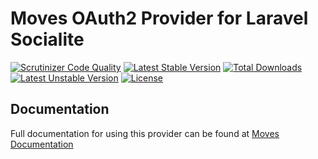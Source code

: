 # Moves OAuth2 Provider for Laravel Socialite

[![Scrutinizer Code Quality](https://img.shields.io/scrutinizer/g/SocialiteProviders/Moves.svg?style=flat-square)](https://scrutinizer-ci.com/g/SocialiteProviders/Moves/?branch=master)
[![Latest Stable Version](https://img.shields.io/packagist/v/socialiteproviders/moves.svg?style=flat-square)](https://packagist.org/packages/socialiteproviders/moves)
[![Total Downloads](https://img.shields.io/packagist/dt/socialiteproviders/moves.svg?style=flat-square)](https://packagist.org/packages/socialiteproviders/moves)
[![Latest Unstable Version](https://img.shields.io/packagist/vpre/socialiteproviders/moves.svg?style=flat-square)](https://packagist.org/packages/socialiteproviders/moves)
[![License](https://img.shields.io/packagist/l/socialiteproviders/moves.svg?style=flat-square)](https://packagist.org/packages/socialiteproviders/moves)

## Documentation

Full documentation for using this provider can be found at [Moves Documentation](http://socialiteproviders.github.io/providers/moves/)
